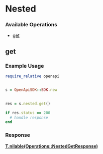 # Nested

### Available Operations

* [get](#get)

## get

### Example Usage

```ruby
require_relative openapi


s = OpenApiSDK::SDK.new

    
res = s.nested.get()

if res.status == 200
  # handle response
end

```


### Response

**[T.nilable(Operations::NestedGetResponse)](../../models/operations/nestedgetresponse.md)**

